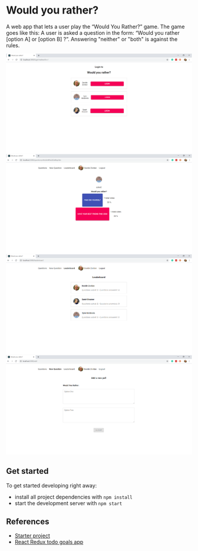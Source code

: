 # Would you rather?

A web app that lets a user play the “Would You Rather?” game. The game goes like this: A user is asked a question in the form: “Would you rather [option A] or [option B] ?”. Answering "neither" or "both" is against the rules.

![Screenshot](Screenshot-1.png)
![Screenshot](Screenshot-2.png)
![Screenshot](Screenshot-3.png)
![Screenshot](Screenshot-4.png)

## Get started

To get started developing right away:

* install all project dependencies with `npm install`
* start the development server with `npm start`

## References
- [Starter project](https://github.com/udacity/reactnd-project-would-you-rather-starter)
- [React Redux todo goals app](https://github.com/udacity/reactnd-redux-todos-goals)

